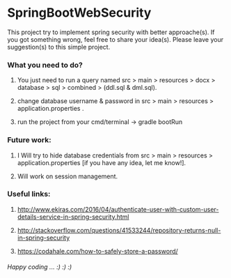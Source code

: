 # SpringBootWebSecurity

This project try to implement spring security with better approache(s). If you got something wrong, feel free to share your idea(s). Please leave your suggestion(s) to this simple project.


### What you need to do?

1. You just need to run a query named src > main > resources > docx > database > sql > combined > (ddl.sql & dml.sql).

2. change database username & password in src > main > resources > application.properties .

3. run the project from your cmd/terminal -> gradle bootRun


### Future work:

1. I Will try to hide database credentials from src > main > resources > application.properties [if you have any idea, let me know!].

2. Will work on session management.

### Useful links:

1. http://www.ekiras.com/2016/04/authenticate-user-with-custom-user-details-service-in-spring-security.html

2. http://stackoverflow.com/questions/41533244/repository-returns-null-in-spring-security

3. https://codahale.com/how-to-safely-store-a-password/



###### Happy coding ... :) :) :) 
